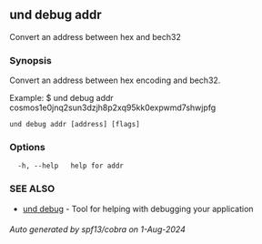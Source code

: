 ## und debug addr

Convert an address between hex and bech32

### Synopsis

Convert an address between hex encoding and bech32.

Example:
$ und debug addr cosmos1e0jnq2sun3dzjh8p2xq95kk0expwmd7shwjpfg
			

```
und debug addr [address] [flags]
```

### Options

```
  -h, --help   help for addr
```

### SEE ALSO

* [und debug](und_debug.md)	 - Tool for helping with debugging your application

###### Auto generated by spf13/cobra on 1-Aug-2024
